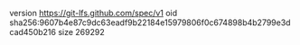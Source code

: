 version https://git-lfs.github.com/spec/v1
oid sha256:9607b4e87c9dc63eadf9b22184e15979806f0c674898b4b2799e3dcad450b216
size 269292
